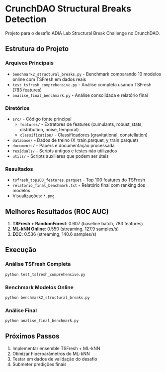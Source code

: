 # CrunchDAO Structural Breaks Detection

Projeto para o desafio ADIA Lab Structural Break Challenge no CrunchDAO.

## Estrutura do Projeto

### Arquivos Principais

- `benchmark2_structural_breaks.py` - Benchmark comparando 10 modelos online com TSFresh em dados reais
- `test_tsfresh_comprehensive.py` - Análise completa usando TSFresh (783 features)
- `analise_final_benchmark.py` - Análise consolidada e relatório final

### Diretórios

- `src/` - Código fonte principal
  - `features/` - Extratores de features (cumulants, robust_stats, distribution, noise, temporal)
  - `classification/` - Classificadores (gravitational, constellation)
- `database/` - Dados de treino (X_train.parquet, y_train.parquet)
- `documents/` - Papers e documentação processada
- `residuals/` - Scripts antigos e testes não utilizados
- `utils/` - Scripts auxiliares que podem ser úteis

### Resultados

- `tsfresh_top100_features.parquet` - Top 100 features do TSFresh
- `relatorio_final_benchmark.txt` - Relatório final com ranking dos modelos
- Visualizações: `*.png`

## Melhores Resultados (ROC AUC)

1. **TSFresh + RandomForest**: 0.607 (baseline batch, 783 features)
2. **ML-kNN Online**: 0.550 (streaming, 127.9 samples/s)
3. **ECC**: 0.536 (streaming, 140.6 samples/s)

## Execução

### Análise TSFresh Completa
```bash
python test_tsfresh_comprehensive.py
```

### Benchmark Modelos Online
```bash
python benchmark2_structural_breaks.py
```

### Análise Final
```bash
python analise_final_benchmark.py
```

## Próximos Passos

1. Implementar ensemble TSFresh + ML-kNN
2. Otimizar hiperparâmetros do ML-kNN
3. Testar em dados de validação do desafio
4. Submeter predições finais